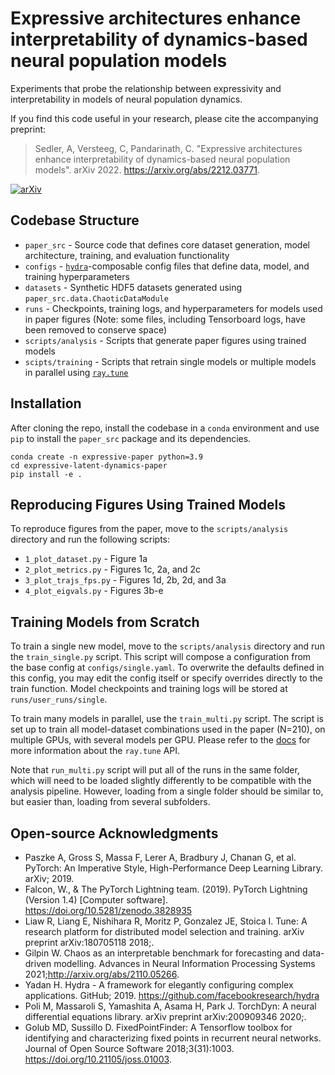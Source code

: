 # Expressive architectures enhance interpretability of dynamics-based neural population models
Experiments that probe the relationship between expressivity and interpretability in models of neural population dynamics.

If you find this code useful in your research, please cite the accompanying preprint:

>Sedler, A, Versteeg, C, Pandarinath, C. "Expressive architectures enhance interpretability of dynamics-based neural population models". arXiv 2022. https://arxiv.org/abs/2212.03771.

[![arXiv](https://img.shields.io/badge/arXiv-2212.03771-b31b1b.svg)](https://arxiv.org/abs/2212.03771)

## Codebase Structure
- `paper_src` - Source code that defines core dataset generation, model architecture, training, and evaluation functionality
- `configs` - [`hydra`](https://hydra.cc/)-composable config files that define data, model, and training hyperparameters
- `datasets` - Synthetic HDF5 datasets generated using `paper_src.data.ChaoticDataModule`
- `runs` - Checkpoints, training logs, and hyperparameters for models used in paper figures (Note: some files, including Tensorboard logs, have been removed to conserve space)
- `scripts/analysis` - Scripts that generate paper figures using trained models
- `scipts/training` - Scripts that retrain single models or multiple models in parallel using [`ray.tune`](https://docs.ray.io/en/latest/tune/index.html)

## Installation
After cloning the repo, install the codebase in a `conda` environment and use `pip` to install the `paper_src` package and its dependencies.
```
conda create -n expressive-paper python=3.9
cd expressive-latent-dynamics-paper
pip install -e .
```

## Reproducing Figures Using Trained Models
To reproduce figures from the paper, move to the `scripts/analysis` directory and run the following scripts:
- `1_plot_dataset.py` - Figure 1a
- `2_plot_metrics.py` - Figures 1c, 2a, and 2c
- `3_plot_trajs_fps.py` - Figures 1d, 2b, 2d, and 3a
- `4_plot_eigvals.py` - Figures 3b-e

## Training Models from Scratch
To train a single new model, move to the `scripts/analysis` directory and run the `train_single.py` script. This script will compose a configuration from the base config at `configs/single.yaml`. To overwrite the defaults defined in this config, you may edit the config itself or specify overrides directly to the train function. Model checkpoints and training logs will be stored at `runs/user_runs/single`.

To train many models in parallel, use the `train_multi.py` script. The script is set up to train all model-dataset combinations used in the paper (N=210), on multiple GPUs, with several models per GPU. Please refer to the [docs](https://docs.ray.io/en/latest/tune/index.html) for more information about the `ray.tune` API.

Note that `run_multi.py` script will put all of the runs in the same folder, which will need to be loaded slightly differently to be compatible with the analysis pipeline. However, loading from a single folder should be similar to, but easier than, loading from several subfolders.

## Open-source Acknowledgments
- Paszke A, Gross S, Massa F, Lerer A, Bradbury J, Chanan G, et al. PyTorch: An Imperative Style, High-Performance Deep Learning Library. arXiv; 2019.
- Falcon, W., & The PyTorch Lightning team. (2019). PyTorch Lightning (Version 1.4) [Computer software]. https://doi.org/10.5281/zenodo.3828935
- Liaw R, Liang E, Nishihara R, Moritz P, Gonzalez JE, Stoica I. Tune: A research platform for distributed model selection and training. arXiv preprint arXiv:180705118 2018;.
- Gilpin W. Chaos as an interpretable benchmark for forecasting and data-driven modelling. Advances in Neural Information Processing Systems 2021;http://arxiv.org/abs/2110.05266.
- Yadan H. Hydra - A framework for elegantly configuring complex applications. GitHub; 2019. https://github.com/facebookresearch/hydra
- Poli M, Massaroli S, Yamashita A, Asama H, Park J. TorchDyn: A neural differential equations library. arXiv preprint arXiv:200909346 2020;.
- Golub MD, Sussillo D. FixedPointFinder: A Tensorflow toolbox for identifying and characterizing fixed points in recurrent neural networks. Journal of Open Source Software 2018;3(31):1003. https://doi.org/10.21105/joss.01003.
